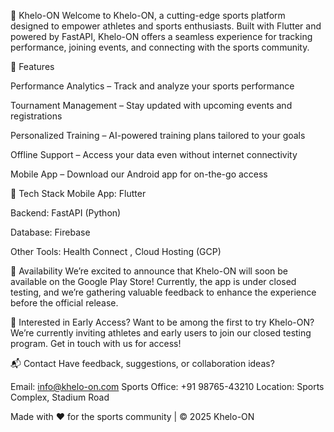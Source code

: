 🏅 Khelo-ON
Welcome to Khelo-ON, a cutting-edge sports platform designed to empower athletes and sports enthusiasts. Built with Flutter and powered by FastAPI, Khelo-ON offers a seamless experience for tracking performance, joining events, and connecting with the sports community.

🌟 Features

Performance Analytics – Track and analyze your sports performance

Tournament Management – Stay updated with upcoming events and registrations

Personalized Training – AI-powered training plans tailored to your goals

Offline Support – Access your data even without internet connectivity

Mobile App – Download our Android app for on-the-go access

🚀 Tech Stack
Mobile App: Flutter

Backend: FastAPI (Python)

Database: Firebase 

Other Tools: Health Connect , Cloud Hosting  (GCP)

📱 Availability
We’re excited to announce that Khelo-ON will soon be available on the Google Play Store!
Currently, the app is under closed testing, and we’re gathering valuable feedback to enhance the experience before the official release.

🧪 Interested in Early Access?
Want to be among the first to try Khelo-ON?
We’re currently inviting athletes and early users to join our closed testing program. Get in touch with us for access!

📬 Contact
Have feedback, suggestions, or collaboration ideas?

Email: info@khelo-on.com
Sports Office: +91 98765-43210
Location: Sports Complex, Stadium Road

Made with ❤️ for the sports community | © 2025 Khelo-ON





